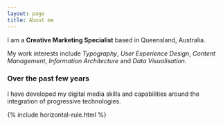 ```yaml
---
layout: page
title: About me
---
```

<div class="message">
	<p>I am a <strong>Creative Marketing Specialist</strong> based in Queensland, Australia.</p>
	<p>My work interests include <em class="emphasis">Typography</em>, <em class="emphasis">User Experience Design</em>, <em class="emphasis">Content Management</em>, <em class="emphasis">Information Architecture</em> and <em  class="emphasis">Data Visualisation</em>.</p>
</div>

### Over the past few years
<p class="font-serif">I have developed my digital media skills and capabilities around the integration of progressive technologies.</p>
<!--
### Currently
<p class="font-serif">Developing technological services/products for consumers and producers.</p>
<hr>
{% include contributor-github.html %}
{% include member-aimia.html %}
-->
{% include horizontal-rule.html %}
